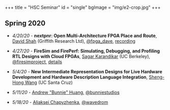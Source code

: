 +++
title = "HSC Seminar"
id = "single"
bgImage = "img/e2-crop.jpg"
+++
## Spring 2020
* _4/20/20_ - **nextpnr: Open Multi-Architecture FPGA Place and Route**, [David Shah](https://ds0.me) (Griffith Research Ltd), [@fpga_dave](https://twitter.com/fpga_dave), [recording](https://www.youtube.com/playlist?list=PLItVYhgea-kGpDRcSg5WPTJEZdBQ2cWAi)

* _4/27/20_ - **FireSim and FirePerf: Simulating, Debugging, and Profiling RTL Designs with Cloud FPGAs**, [Sagar Karandikar](https://sagark.org) (UC Berkeley), [@firesimproject](https://twitter.com/firesimproject), [details](https://www.soe.ucsc.edu/events/cse-seminar-firesim-and-fireperf-simulating-debugging-and-profiling-rtl-designs-cloud-fpgas)

* _5/4/20_ - **New Intermediate Representation Designs for Live Hardware Development and Hardware Description Language Integration**, [Sheng-Hong Wang](https://sites.google.com/site/shwangswebsite/home?authuser=0) (UC Santa Cruz)

* _5/11/20_ - [Andrew "Bunnie" Huang](https://en.wikipedia.org/wiki/Andrew_Huang_(hacker)), [@bunniestudios](https://twitter.com/bunniestudios)

* _5/18/20_ - [Aliaksei Chapyzhenka](https://github.com/drom), [@wavedrom](https://twitter.com/wavedrom)
